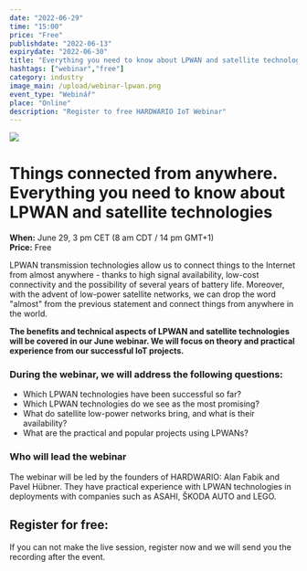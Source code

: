 ```yaml
---
date: "2022-06-29"
time: "15:00"
price: "Free"
publishdate: "2022-06-13"
expirydate: "2022-06-30"
title: "Everything you need to know about LPWAN and satellite technologies."
hashtags: ["webinar","free"]
category: industry
image_main: /upload/webinar-lpwan.png
event_type: "Webinář"
place: "Online"
description: "Register to free HARDWARIO IoT Webinar"
---
```


<div class = "row">
<div class = "col pr-30 font-17 font-lnh30">
<img class = "w-100" src = "/upload/webinar-lpwan.png"/>
 <h1 class="font-weight-black font-36 font-md-46 pb-20 pb-md-30 font-md-lnh48 d-none" style = "">Things connected from anywhere. Everything you need to know about LPWAN and satellite technologies</h1>

<p class = "pt-15 pb-15">
<strong>When:</strong> June 29, 3 pm CET (8 am CDT / 14 pm GMT+1)<br/>
<strong>Price:</strong> Free</p>

<p class = "pb-15">LPWAN transmission technologies allow us to connect things to the Internet from almost anywhere - thanks to high signal availability, low-cost connectivity and the possibility of several years of battery life. Moreover, with the advent of low-power satellite networks, we can drop the word "almost" from the previous statement and connect things from anywhere in the world. </p>

<p class = "pb-25"><strong>The benefits and technical aspects of LPWAN and satellite technologies will be covered in our June webinar. We will focus on theory and practical experience from our successful IoT projects.</strong></p>

<h3 class = "font-weight-bold font-20 pb-10">During the webinar, we will address the following questions: </h3>
<ul class = "pb-15">
<li class = "pb-0">Which LPWAN technologies have been successful so far? </li>
<li class = "pb-0">Which LPWAN technologies do we see as the most promising? </li>
<li class = "pb-0">What do satellite low-power networks bring, and what is their availability?</li>
<li class = "pb-0">What are the practical and popular projects using LPWANs?</li>
</ul>

<h3 class = "font-weight-bold font-20 pb-10">Who will lead the webinar</h3>
<p class = "pb-25">The webinar will be led by the founders of HARDWARIO: Alan Fabik and Pavel Hübner. They have practical experience with LPWAN technologies in deployments with companies such as ASAHI, ŠKODA AUTO and LEGO.<p>

</div>
<div class = "col-12 col-md-5">
<div class = "px-10 py-20 mb-20 shadow">
<h2 class = "font-weight-black font-24 font-md-24 mb-20">Register for free:</h2>
<script charset="utf-8" type="text/javascript" src="//js.hsforms.net/forms/shell.js"></script>
<script>
jQuery(window).scroll(function() {
if (!jQuery('.hbspt-form').length) {
hbspt.forms.create({
    portalId: "5453210",
    formId: "53903035-f014-4840-8a78-5e14b2f67846"
});
}
});
</script>
<p class = "font-14 font-lnh16">If you can not make the live session, register now and we will send you the recording after the event.</p>
</div>
</div>
</div>